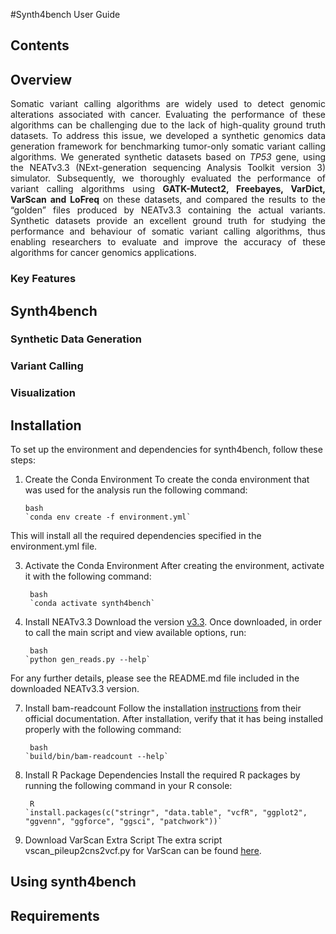 #Synth4bench User Guide


## Contents



## Overview

<div align='justify'> Somatic variant calling algorithms are widely used to detect genomic alterations associated with cancer. Evaluating the performance of these algorithms can be challenging due to the lack of high-quality ground truth datasets. To address this issue, we developed a synthetic genomics data generation framework for benchmarking tumor-only somatic variant calling algorithms. We generated synthetic datasets based on <i>TP53</i> gene, using the NEATv3.3 (NExt-generation sequencing Analysis Toolkit version 3) simulator. Subsequently, we thoroughly evaluated the performance of variant calling algorithms using <strong> GATK-Mutect2, Freebayes, VarDict, VarScan and LoFreq </strong> on these datasets, and compared the results to the “golden” files produced by NEATv3.3 containing the actual variants. Synthetic datasets provide an excellent ground truth for studying the performance and behaviour of somatic variant calling algorithms, thus enabling researchers to evaluate and improve the accuracy of these algorithms for cancer genomics applications.</div>



### Key Features

## Synth4bench

### Synthetic Data Generation

### Variant Calling


### Visualization


## Installation
To set up the environment and dependencies for synth4bench, follow these steps:
1. Create the Conda Environment
To create the conda environment that was used for the analysis run the following command:

       bash  
       `conda env create -f environment.yml`

This will install all the required dependencies specified in the environment.yml file.

3. Activate the Conda Environment
After creating the environment, activate it with the following command:

        bash
        `conda activate synth4bench`

5. Install NEATv3.3
Download the version [v3.3](https://github.com/ncsa/NEAT/releases/tag/3.3).
Once downloaded, in order to call the main script and view available options, run:

        bash
       `python gen_reads.py --help`
  
For any further details, please see the README.md file included in the downloaded NEATv3.3 version.

7. Install bam-readcount
Follow the installation [instructions](https://github.com/genome/bam-readcount/tree/master?tab=readme-ov-file#build) from their official documentation.
After installation, verify that it has being installed properly with the following command:

        bash
       `build/bin/bam-readcount --help`

9. Install R Package Dependencies
Install the required R packages by running the following command in your R console:

        R
       `install.packages(c("stringr", "data.table", "vcfR", "ggplot2", "ggvenn", "ggforce", "ggsci", "patchwork"))`

11. Download VarScan Extra Script
The extra script vscan_pileup2cns2vcf.py for VarScan can be found [here](https://github.com/sfragkoul/Varscan2VCF).

## Using synth4bench


## Requirements
